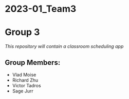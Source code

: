 # 2023-01_Team3
# Group 3

*This repository will contain a classroom scheduling app*

## Group Members:
* Vlad Moise
* Richard Zhu
* Victor Tadros
* Sage Jurr
